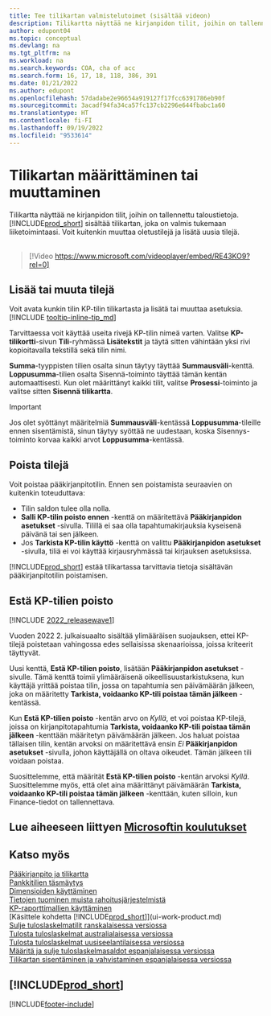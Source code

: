 ```yaml
---
title: Tee tilikartan valmistelutoimet (sisältää videon)
description: Tilikartta näyttää ne kirjanpidon tilit, joihin on tallennettu taloustietoja. Voit muuttaa oletustilejä tilikartassa ja lisätä uusia tilejä.
author: edupont04
ms.topic: conceptual
ms.devlang: na
ms.tgt_pltfrm: na
ms.workload: na
ms.search.keywords: COA, cha of acc
ms.search.form: 16, 17, 18, 118, 386, 391
ms.date: 01/21/2022
ms.author: edupont
ms.openlocfilehash: 57dadabe2e96654a919127f17fcc6391786eb90f
ms.sourcegitcommit: 3acadf94fa34ca57fc137cb2296e644fbabc1a60
ms.translationtype: HT
ms.contentlocale: fi-FI
ms.lasthandoff: 09/19/2022
ms.locfileid: "9533614"
---
```

# <a name="set-up-or-change-the-chart-of-accounts"></a>Tilikartan määrittäminen tai muuttaminen

Tilikartta näyttää ne kirjanpidon tilit, joihin on tallennettu taloustietoja. [!INCLUDE[prod_short](includes/prod_short.md)] sisältää tilikartan, joka on valmis tukemaan liiketoimintaasi.
Voit kuitenkin muuttaa oletustilejä ja lisätä uusia tilejä.
<br><br>  

> [!Video https://www.microsoft.com/videoplayer/embed/RE43KO9?rel=0]

## <a name="add-or-change-accounts"></a>Lisää tai muuta tilejä

Voit avata kunkin tilin KP-tilin tilikartasta ja lisätä tai muuttaa asetuksia. [!INCLUDE [tooltip-inline-tip_md](includes/tooltip-inline-tip_md.md)]  

Tarvittaessa voit käyttää useita rivejä KP-tilin nimeä varten. Valitse **KP-tilikortti**-sivun **Tili**-ryhmässä **Lisätekstit** ja täytä sitten vähintään yksi rivi kopioitavalla tekstillä sekä tilin nimi.  

**Summa**-tyyppisten tilien osalta sinun täytyy täyttää **Summausväli**-kenttä. **Loppusumma**-tilien osalta Sisennä-toiminto täyttää tämän kentän automaattisesti. Kun olet määrittänyt kaikki tilit, valitse **Prosessi**-toiminto ja valitse sitten **Sisennä tilikartta**.  

> [!IMPORTANT]
> Jos olet syöttänyt määritelmiä **Summausväli**-kentässä **Loppusumma**-tileille ennen sisentämistä, sinun täytyy syöttää ne uudestaan, koska Sisennys-toiminto korvaa kaikki arvot **Loppusumma**-kentässä.

## <a name="delete-accounts"></a>Poista tilejä

Voit poistaa pääkirjanpitotilin. Ennen sen poistamista seuraavien on kuitenkin toteuduttava:  

* Tilin saldon tulee olla nolla.  
* **Salli KP-tilin poisto ennen** -kenttä on määritettävä **Pääkirjanpidon asetukset** -sivulla. Tilillä ei saa olla tapahtumakirjauksia kyseisenä päivänä tai sen jälkeen.  
* Jos **Tarkista KP-tilin käyttö** -kenttä on valittu **Pääkirjanpidon asetukset** -sivulla, tiliä ei voi käyttää kirjausryhmässä tai kirjauksen asetuksissa.  

[!INCLUDE[prod_short](includes/prod_short.md)] estää tilikartassa tarvittavia tietoja sisältävän pääkirjanpitotilin poistamisen.  

## <a name="block-deletion-of-gl-accounts"></a>Estä KP-tilien poisto

[!INCLUDE [2022_releasewave1](includes/2022_releasewave1.md)]

Vuoden 2022 2. julkaisuaalto sisältää ylimääräisen suojauksen, ettei KP-tilejä poistetaan vahingossa edes sellaisissa skenaarioissa, joissa kriteerit täyttyvät.  

Uusi kenttä, **Estä KP-tilien poisto**, lisätään **Pääkirjanpidon asetukset** -sivulle. Tämä kenttä toimii ylimääräisenä oikeellisuustarkistuksena, kun käyttäjä yrittää poistaa tilin, jossa on tapahtumia sen päivämäärän jälkeen, joka on määritetty **Tarkista, voidaanko KP-tili poistaa tämän jälkeen** -kentässä.

Kun **Estä KP-tilien poisto** -kentän arvo on *Kyllä*, et voi poistaa KP-tilejä, joissa on kirjanpitotapahtumia **Tarkista, voidaanko KP-tili poistaa tämän jälkeen** -kenttään määritetyn päivämäärän jälkeen. Jos haluat poistaa tällaisen tilin, kentän arvoksi on määritettävä ensin *Ei* **Pääkirjanpidon asetukset** -sivulla, johon käyttäjällä on oltava oikeudet. Tämän jälkeen tili voidaan poistaa.  

Suosittelemme, että määrität **Estä KP-tilien poisto** -kentän arvoksi *Kyllä*. Suosittelemme myös, että olet aina määrittänyt päivämäärän **Tarkista, voidaanko KP-tili poistaa tämän jälkeen** -kenttään, kuten silloin, kun Finance-tiedot on tallennettava.  

## <a name="see-related-microsoft-training"></a>Lue aiheeseen liittyen [Microsoftin koulutukset](/training/modules/chart-accounts-dynamics-365-business-central/index)

## <a name="see-also"></a>Katso myös

[Pääkirjanpito ja tilikartta](finance-general-ledger.md)  
[Pankkitilien täsmäytys](bank-manage-bank-accounts.md)  
[Dimensioiden käyttäminen](finance-dimensions.md)  
[Tietojen tuominen muista rahoitusjärjestelmistä](across-import-data-configuration-packages.md)  
[KP-raporttimallien käyttäminen](bi-how-work-account-schedule.md)  
[Käsittele kohdetta [!INCLUDE[prod_short](includes/prod_short.md)]](ui-work-product.md)  
[Sulje tuloslaskelmatilit ranskalaisessa versiossa](LocalFunctionality/France/how-to-close-income-statement-accounts.md)  
[Tulosta tuloslaskelmat australialaisessa versiossa](LocalFunctionality/Australia/how-to-print-income-statements.md)  
[Tulosta tuloslaskelmat uusiseelantilaisessa versiossa](LocalFunctionality/NewZealand/how-to-print-income-statements.md)  
[Määritä ja sulje tuloslaskelmasaldot espanjalaisessa versiossa](LocalFunctionality/Spain/how-to-set-up-and-close-income-statement-balances.md)  
[Tilikartan sisentäminen ja vahvistaminen espanjalaisessa versiossa](LocalFunctionality/Spain/how-to-indent-and-validate-chart-of-accounts.md)  

## [!INCLUDE[prod_short](includes/free_trial_md.md)]


[!INCLUDE[footer-include](includes/footer-banner.md)]
